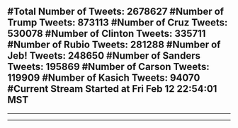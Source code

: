 #Total Number of Tweets: 2678627 
#Number of Trump Tweets: 873113
#Number of Cruz Tweets: 530078
#Number of Clinton Tweets: 335711
#Number of Rubio Tweets: 281288
#Number of Jeb! Tweets: 248650
#Number of Sanders Tweets: 195869
#Number of Carson Tweets: 119909
#Number of Kasich Tweets: 94070
#Current Stream Started at Fri Feb 12 22:54:01 MST
---
---
---
